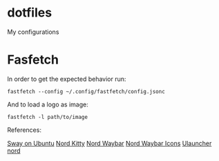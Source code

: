 # dotfiles
My configurations


# Fasfetch

In order to get the expected behavior run:

```
fastfetch --config ~/.config/fastfetch/config.jsonc
``` 

And to load a logo as image:

```
fastfetch -l path/to/image
``` 

References:

[Sway on Ubuntu](https://llandy3d.github.io/sway-on-ubuntu/)
[Nord Kitty](https://github.com/connorholyday/nord-kitty)
[Nord Waybar](https://github.com/Pipshag/dotfiles_nord)
[Nord Waybar Icons](https://github.com/Pipshag/dotfiles_nord)
[Ulauncher nord](https://github.com/LucianoBigliazzi/ulauncher-nord)
